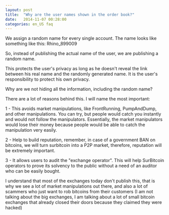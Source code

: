 ```yaml
---
layout: post
title:  "Why are the user names shown in the order book?"
date:   2014-11-07 00:28:00
categories: en_US faq
---
```


We assign a random name for every single account. The name looks like something like this:  Rhino_899009

So, instead of publishing the actual name of the user, we are publishing a random name.

This protects the user's privacy as long as he doesn't reveal the link between his real name and the randomly generated name. It is the user's responsibility to protect his own privacy.

Why are we not hiding all the information, including the random name?

There are a lot of reasons behind this. I will name the most important:

1 - This avoids market manipulations, like FrontRunning, PumpAndDump, and other manipulations. You can try, but people would catch you instantly and would not follow the manipulators.  Essentially, the market manipulators would lose their money because people would be able to catch the manipulation very easily.

2 - Help to build reputation, remember, in case of a government BAN on bitcoins, we will turn surbitcoin into a P2P market, therefore, reputation will be extremely important.

3 - It allows users to audit the "exchange operator". This will help SurBitcoin operators to prove its solvency to the public without a need of an auditor who can be easily bought.

I understand that most of the exchanges today don't publish this, that is why we see a lot of market manipulations out there, and also a lot of scammers who just want to rob bitcoins from their customers (I am not talking about the big exchanges, I am talking about a lot of small bitcoin exchanges that already closed their doors because they claimed they were hacked)